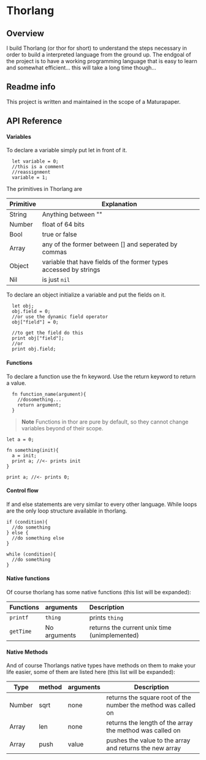# Thorlang 

## Overview 

I build Thorlang (or thor for short) to understand the steps necessary in order to build a interpreted language from the ground up. The endgoal of the project is to have a working programming language that is easy to learn and somewhat efficient... this will take a long time though... 

## Readme info

This project is written and maintained in the scope of a Maturapaper.


## API Reference

#### Variables
To declare a variable simply put let in front of it.


```thor
  let variable = 0;
  //this is a comment
  //reassignment
  variable = 1;
```

The primitives in Thorlang are 

|Primitive|Explanation|
|--|--|
|String|Anything between ""|
|Number| float of 64 bits|
|Bool|true or false|
|Array|any of the former between [] and seperated by commas|
|Object| variable that have fields of the former types accessed by strings|
|Nil| is just `nil`|

To declare an object initialize a variable and put the fields on it. 

```thor
  let obj;
  obj.field = 0;
  //or use the dynamic field operator
  obj["field"] = 0;

  //to get the field do this
  print obj["field"];
  //or
  print obj.field;

```


#### Functions
To declare a function use the fn keyword. Use the return keyword to return a value. 


```thor
  fn function_name(argument){
    //dosomething...
    return argument;
  }
```
> **Note** 
Functions in thor are pure by default, so they cannot change variables beyond of their scope.

```thor
let a = 0;

fn something(init){
  a = init;
  print a; //<- prints init
}

print a; //<- prints 0;
```

#### Control flow
If and else statements are very similar to every other language.
While loops are the only loop structure available in thorlang.

```thor
if (condition){
  //do something
} else {
  //do something else
}

while (condition){
  //do something
}
```
#### Native functions

Of course thorlang has some native functions (this list will be expanded):

| Functions | arguments     | Description                       |
| :-------- | :------- | :-------------------------------- |
| `printf`      | `thing` | prints `thing` |
| `getTime` | No arguments | returns the current unix time (unimplemented)| 


#### Native Methods

And of course Thorlangs native types have methods on them to make your life easier, some of them are listed here (this list will be expanded):

|Type | method | arguments | Description|
|---|---|---|---|
|Number| sqrt | none | returns the square root of the number the method was called on| 
|Array | len | none | returns the length of the array the method was called on |
|Array | push | value | pushes the value to the array and returns the new array|


